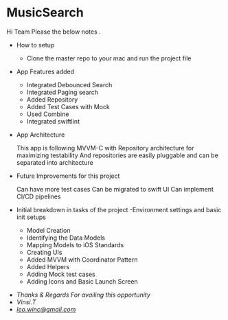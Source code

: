 # MusicSearch

Hi Team Please the below notes .

* How to setup

  - Clone the master repo to your mac and run the project file

* App Features added

  - Integrated Debounced Search
  - Integrated Paging search
  - Added Repository
  - Added Test Cases with Mock
  - Used Combine
  - Integrated swiftlint

* App Architecture

   This app is following MVVM-C with Repository architecture for maximizing testability
  And repositories are easily pluggable and can be separated into architecture

* Future Improvements for this project

    Can have more test cases
    Can be migrated to swift UI
    Can implement  CI/CD  pipelines

* Initial breakdown in tasks of the project
   -Environment settings and basic init setups
  - Model Creation
  - Identifying the Data Models
  - Mapping Models to iOS Standards
  - Creating UIs
  - Added MVVM with Coordinator Pattern 
  - Added Helpers 
  - Adding Mock test cases
  - Adding Icons and Basic Launch Screen

- *Thanks & Regards For availing this opportunity*
- *Vinsi.T*
- *leo.winc@gmail.com*
